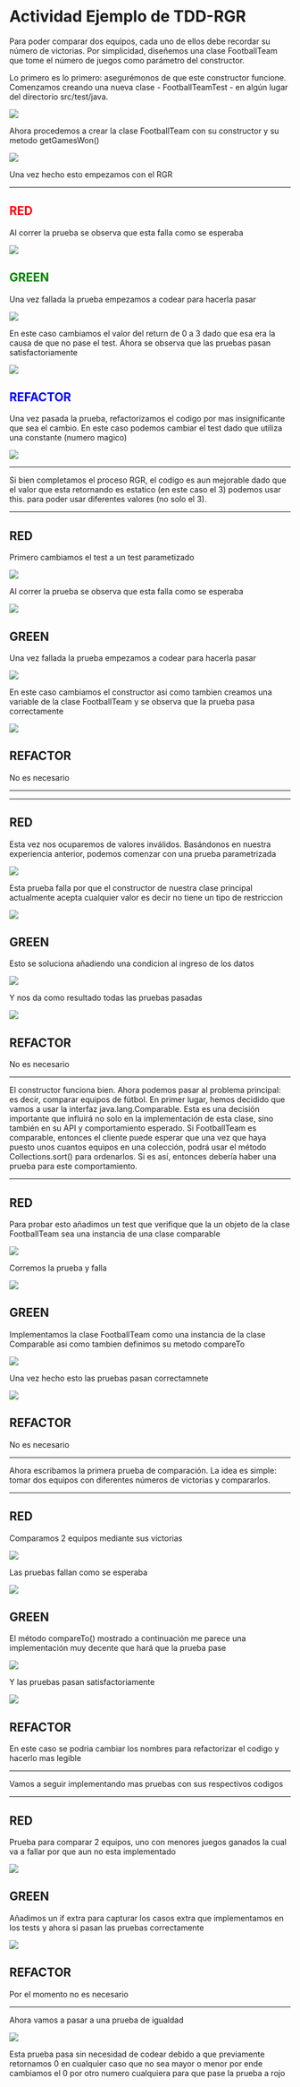 # Actividad Ejemplo de TDD-RGR

Para poder comparar dos equipos, cada uno de ellos debe recordar su número de victorias. Por
simplicidad, diseñemos una clase FootballTeam que tome el número de juegos como parámetro del
constructor.

Lo primero es lo primero: asegurémonos de que este constructor funcione.
Comenzamos creando una nueva clase - FootballTeamTest - en algún lugar del directorio
src/test/java.

![](images/1.png)

Ahora procedemos a crear la clase FootballTeam con su constructor y su metodo getGamesWon()

![](images/2.png)

Una vez hecho esto empezamos con el RGR

---

## <font color='red'>RED</font>

Al correr la prueba se observa que esta falla como se esperaba

![](images/3.png)

## <font color='green'>GREEN</font>

Una vez fallada la prueba empezamos a codear para hacerla pasar

![](images/4.png)

En este caso cambiamos el valor del return de 0 a 3 dado que esa era la causa de que no pase el test. Ahora se observa que las pruebas pasan satisfactoriamente

![](images/5.png)

## <font color='blue'>REFACTOR</font>

Una vez pasada la prueba, refactorizamos el codigo por mas insignificante que sea el cambio. En este caso podemos cambiar el test dado que utiliza una constante (numero magico)

![](images/6.png)

---

Si bien completamos el proceso RGR, el codigo es aun mejorable dado que el valor que esta retornando es estatico (en este caso el 3) podemos usar this. para poder usar diferentes valores (no solo el 3).

***
## RED

Primero cambiamos el test a un test parametizado

![](images/7.png)

Al correr la prueba se observa que esta falla como se esperaba

![](images/8.png)

## GREEN

Una vez fallada la prueba empezamos a codear para hacerla pasar

![](images/9.png)

En este caso cambiamos el constructor asi como tambien creamos una variable de la clase FootballTeam y se observa que la prueba pasa correctamente

![](images/10.png)

## REFACTOR

No es necesario

***
***

## RED

Esta vez nos ocuparemos de valores inválidos. Basándonos en nuestra experiencia anterior, podemos comenzar con una prueba parametrizada

![](images/11.png)

Esta prueba falla por que el constructor de nuestra clase principal actualmente acepta cualquier valor es decir no tiene un tipo de restriccion

![](images/12.png)

## GREEN

Esto se soluciona añadiendo una condicion al ingreso de los datos

![](images/13.png)

Y nos da como resultado todas las pruebas pasadas

![](images/14.png)

## REFACTOR

No es necesario

***

El constructor funciona bien. Ahora podemos pasar al problema principal: es decir, comparar 
equipos de fútbol. En primer lugar, hemos decidido que vamos a usar la interfaz 
java.lang.Comparable. Esta es una decisión importante que influirá no solo en la implementación de esta clase, sino también en su API y comportamiento esperado. Si FootballTeam es comparable, entonces el cliente puede esperar que una vez que haya puesto unos cuantos equipos en una colección, podrá usar el método Collections.sort() para ordenarlos. Si es así, entonces debería haber una prueba para este comportamiento.

***
## RED
Para probar esto añadimos un test que verifique que la un objeto de la clase FootballTeam sea una instancia de una clase comparable

![](images/15.png)

Corremos la prueba y falla 

![](images/16.png)

## GREEN
Implementamos la clase FootballTeam como una instancia de la clase Comparable asi como tambien definimos su metodo compareTo

![](images/17.png)

Una vez hecho esto las pruebas pasan correctamnete

![](images/18.png)

## REFACTOR

No es necesario

***

Ahora escribamos la primera prueba de comparación. La idea es simple: tomar dos equipos con 
diferentes números de victorias y compararlos.

***
## RED

Comparamos 2 equipos mediante sus victorias

![](images/19.png)

Las pruebas fallan como se esperaba

![](images/20.png)


## GREEN

El método compareTo() mostrado a continuación me parece una implementación muy decente que 
hará que la prueba pase

![](images/21.png)

Y las pruebas pasan satisfactoriamente

![](images/22.png)

## REFACTOR

En este caso se podria cambiar los nombres para refactorizar el codigo y hacerlo mas legible

***

Vamos a seguir implementando mas pruebas con sus respectivos codigos

***
## RED

Prueba para comparar 2 equipos, uno con menores juegos ganados la cual va a fallar por que aun no esta implementado

![](images/23.png)

## GREEN

Añadimos un if extra para capturar los casos extra que implementamos en los tests y ahora si pasan las pruebas correctamente

![](images/24.png)

## REFACTOR

Por el momento no es necesario

***

Ahora vamos a pasar a una prueba de igualdad

![](images/25.png)

Esta prueba pasa sin necesidad de codear debido a que previamente retornamos 0 en cualquier caso que no sea mayor o menor por ende cambiamos el 0 por otro numero cualquiera para que pase la prueba a rojo 


















